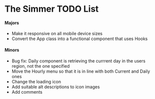 # The Simmer TODO List

#### Majors

-   Make it responsive on all mobile device sizes
-   Convert the App class into a functional component that uses Hooks

#### Minors

-   Bug fix: Daily component is retrieving the currrent day in the users region, not the one specified
-   Move the Hourly menu so that it is in line with both Current and Daily ones
-   Change the loading icon
-   Add suitable alt descriptions to icon images
-   Add comments
